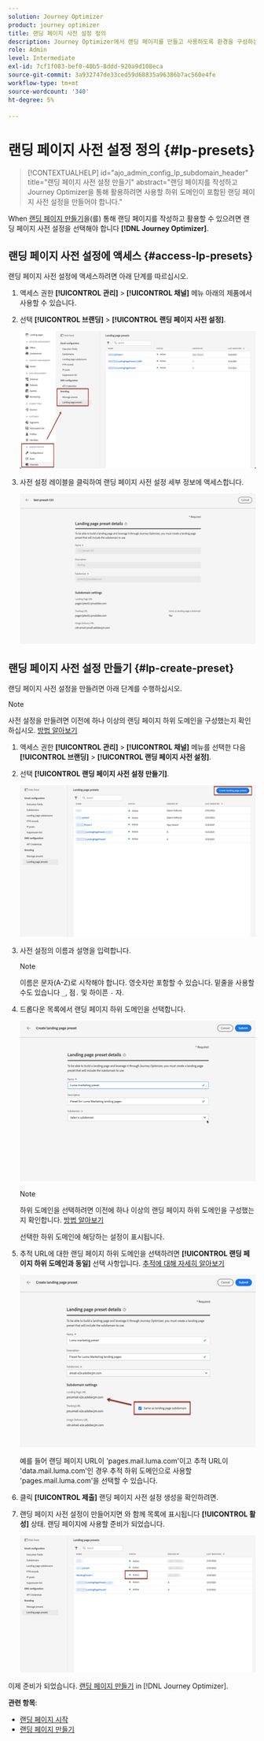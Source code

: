 ```yaml
---
solution: Journey Optimizer
product: journey optimizer
title: 랜딩 페이지 사전 설정 정의
description: Journey Optimizer에서 랜딩 페이지를 만들고 사용하도록 환경을 구성하는 방법을 알아봅니다
role: Admin
level: Intermediate
exl-id: 7cf1f083-bef0-40b5-8ddd-920a9d108eca
source-git-commit: 3a932747de33ced59d68835a96386b7ac560e4fe
workflow-type: tm+mt
source-wordcount: '340'
ht-degree: 5%

---
```


# 랜딩 페이지 사전 설정 정의 {#lp-presets}

>[!CONTEXTUALHELP]
>id="ajo_admin_config_lp_subdomain_header"
>title="랜딩 페이지 사전 설정 만들기"
>abstract="랜딩 페이지를 작성하고 Journey Optimizer을 통해 활용하려면 사용할 하위 도메인이 포함된 랜딩 페이지 사전 설정을 만들어야 합니다."

When [랜딩 페이지 만들기](../landing-pages/create-lp.md#create-a-lp)을(를) 통해 랜딩 페이지를 작성하고 활용할 수 있으려면 랜딩 페이지 사전 설정을 선택해야 합니다 **[!DNL Journey Optimizer]**.

## 랜딩 페이지 사전 설정에 액세스 {#access-lp-presets}

랜딩 페이지 사전 설정에 액세스하려면 아래 단계를 따르십시오.

1. 액세스 권한 **[!UICONTROL 관리]** > **[!UICONTROL 채널]** 메뉴 아래의 제품에서 사용할 수 있습니다.

1. 선택 **[!UICONTROL 브랜딩]** > **[!UICONTROL 랜딩 페이지 사전 설정]**.

   ![](assets/lp_presets-access.png)

1. 사전 설정 레이블을 클릭하여 랜딩 페이지 사전 설정 세부 정보에 액세스합니다.

   ![](assets/lp_preset-details.png)

## 랜딩 페이지 사전 설정 만들기 {#lp-create-preset}

랜딩 페이지 사전 설정을 만들려면 아래 단계를 수행하십시오.

>[!NOTE]
>
>사전 설정을 만들려면 이전에 하나 이상의 랜딩 페이지 하위 도메인을 구성했는지 확인하십시오. [방법 알아보기](lp-subdomains.md)

1. 액세스 권한 **[!UICONTROL 관리]** > **[!UICONTROL 채널]** 메뉴를 선택한 다음 **[!UICONTROL 브랜딩]** > **[!UICONTROL 랜딩 페이지 사전 설정]**.

1. 선택 **[!UICONTROL 랜딩 페이지 사전 설정 만들기]**.

   ![](assets/lp_create-preset-temp.png)

1. 사전 설정의 이름과 설명을 입력합니다.

   >[!NOTE]
   >
   > 이름은 문자(A-Z)로 시작해야 합니다. 영숫자만 포함할 수 있습니다. 밑줄을 사용할 수도 있습니다 `_`, 점`.` 및 하이픈 `-` 자.

1. 드롭다운 목록에서 랜딩 페이지 하위 도메인을 선택합니다.

   ![](assets/lp_preset-subdomain.png)

   >[!NOTE]
   >
   >하위 도메인을 선택하려면 이전에 하나 이상의 랜딩 페이지 하위 도메인을 구성했는지 확인합니다. [방법 알아보기](#lp-subdomains)

   선택한 하위 도메인에 해당하는 설정이 표시됩니다.

1. 추적 URL에 대한 랜딩 페이지 하위 도메인을 선택하려면 **[!UICONTROL 랜딩 페이지 하위 도메인과 동일]** 선택 사항입니다. [추적에 대해 자세히 알아보기](../design/message-tracking.md)

   ![](assets/lp_preset-subdomain-settings-same.png)

   예를 들어 랜딩 페이지 URL이 &#39;pages.mail.luma.com&#39;이고 추적 URL이 &#39;data.mail.luma.com&#39;인 경우 추적 하위 도메인으로 사용할 &#39;pages.mail.luma.com&#39;을 선택할 수 있습니다.

1. 클릭 **[!UICONTROL 제출]** 랜딩 페이지 사전 설정 생성을 확인하려면. <!--You can also save the preset as draft and resume its configuration later on.-->

   <!--![](assets/lp_preset-subdomain-settings-submit.png)-->

1. 랜딩 페이지 사전 설정이 만들어지면 와 함께 목록에 표시됩니다 **[!UICONTROL 활성]** 상태. 랜딩 페이지에 사용할 준비가 되었습니다.

   ![](assets/lp-preset-active-temp.png)

이제 준비가 되었습니다. [랜딩 페이지 만들기](../landing-pages/create-lp.md) in [!DNL Journey Optimizer].
<!--
>[!NOTE]
>
>Learn how to create channel surfaces for push notifications and emails in [this section](channel-surfaces.md).-->

**관련 항목**:

* [랜딩 페이지 시작](../landing-pages/get-started-lp.md)
* [랜딩 페이지 만들기](../landing-pages/create-lp.md#create-a-lp)
